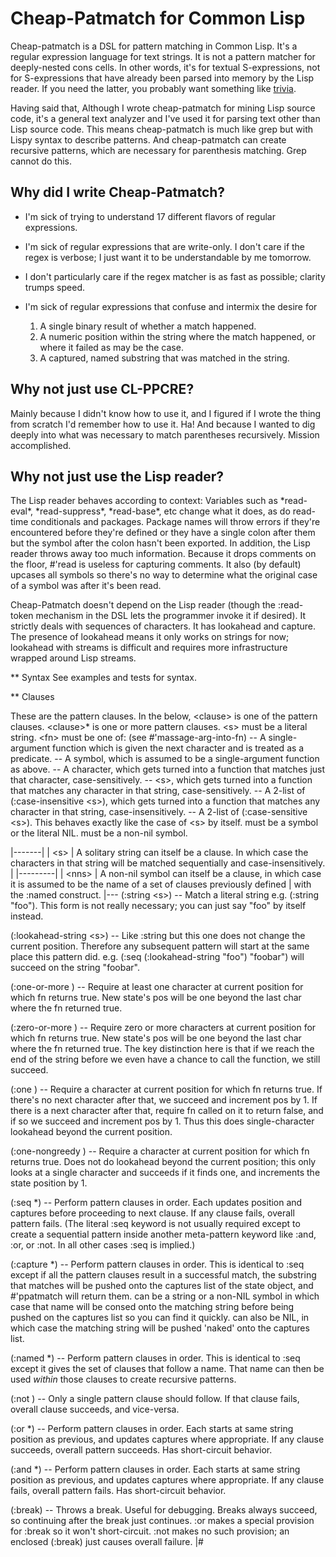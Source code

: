 # Cheap-Patmatch for Common Lisp

Cheap-patmatch is a DSL for pattern matching in Common Lisp. It's a regular expression language for text strings.
It is not a pattern matcher for deeply-nested cons cells. In other words, it's for textual S-expressions, not for S-expressions
that have already been parsed into memory by the Lisp reader. If you need the latter, you probably want something like [trivia](https://github.com/guicho271828/trivia).

Having said that, Although I wrote cheap-patmatch for mining Lisp source code, it's a general text analyzer and I've used it 
for parsing text other than Lisp source code. This means cheap-patmatch is much like grep but with Lispy syntax to describe patterns.
And cheap-patmatch can create recursive patterns, which are necessary for parenthesis matching. Grep cannot do this.

## Why did I write Cheap-Patmatch?

- I'm sick of trying to understand 17 different flavors of regular expressions.
- I'm sick of regular expressions that are write-only. I don't care if the regex is verbose; I
   just want it to be understandable by me tomorrow.
- I don't particularly care if the regex matcher is as fast as possible; clarity trumps speed.
- I'm sick of regular expressions that confuse and intermix the desire for

  1. A single binary result of whether a match happened.
  2. A numeric position within the string where the match happened, or where it failed as may be the case.
  3. A captured, named substring that was matched in the string.

## Why not just use CL-PPCRE?

Mainly because I didn't know how to use it, and I figured if I wrote the thing from scratch I'd remember how to use it. Ha!
And because I wanted to dig deeply into what was necessary to match parentheses recursively. Mission accomplished.

## Why not just use the Lisp reader?

The Lisp reader behaves according to context: Variables such as \*read-eval\*, \*read-suppress*\, \*read-base\*, etc change what it does,
as do read-time conditionals and packages. Package names will throw errors if they're encountered before they're defined or they have a single
colon after them but the symbol after the colon hasn't been exported. In addition, the Lisp reader throws away too much information. Because
it drops comments on the floor, #'read is useless for capturing comments. It also (by default) upcases all symbols so there's no way
to determine what the original case of a symbol was after it's been read.

Cheap-Patmatch doesn't depend on the Lisp reader (though the :read-token mechanism in the DSL lets the programmer invoke it if
desired). It strictly deals with sequences of characters. It has lookahead and capture. The presence of lookahead means it only works
on strings for now; lookahead with streams is difficult and requires more infrastructure wrapped around Lisp streams.

** Syntax
See examples and tests for syntax.

** Clauses

These are the pattern clauses.
In the below, \<clause\> is one of the pattern clauses.
              \<clause\>\* is one or more pattern clauses.
              \<s\> must be a literal string.
              \<fn\> must be one of: (see #'massage-arg-into-fn)
                   -- A single-argument function which is given the next character and is treated as a predicate.
                   -- A symbol, which is assumed to be a single-argument function as above.
                   -- A character, which gets turned into a function that matches just that character, case-sensitively.
                   -- \<s\>, which gets turned into a function that matches any character in that string, case-sensitively.
                   -- A 2-list of (:case-insensitive \<s\>), which gets turned into a function that matches any character in that string, case-insensitively.
                   -- A 2-list of (:case-sensitive \<s\>). This behaves exactly like the case of \<s\> by itself.
              <name> must be a symbol or the literal NIL.
              <nns>  must be a non-nil symbol.

|-------|
| \<s\> | A solitary string can itself be a clause. In which case the characters in that string will be matched sequentially and case-insensitively. |
|---------|
| \<nns\> | A non-nil symbol can itself be a clause, in which case it is assumed to be the name of a set of clauses previously defined |
         with the :named construct.
|---
(:string \<s\>) -- Match a literal string e.g. (:string "foo"). This form is not really necessary; you can just say "foo" by itself instead.

(:lookahead-string \<s\>) -- Like :string but this one does not change the current position. Therefore any subsequent pattern will start
        at the same place this pattern did. e.g. (:seq (:lookahead-string "foo") "foobar") will succeed on the string "foobar".

(:one-or-more <fn>) -- Require at least one character at current position for which fn returns true.
        New state's pos will be one beyond the last char where the fn returned true.

(:zero-or-more <fn>) -- Require zero or more characters at current position for which fn returns true.
        New state's pos will be one beyond the last char where the fn returned true.
        The key distinction here is that if we reach the end of the string before we even have a chance to call the function, we still succeed.

(:one <fn>) -- Require a character at current position for which fn returns true.
        If there's no next character after that, we succeed and increment pos by 1.
        If there is a next character after that, require fn called on it to return false, and if so we succeed and increment pos by 1.
        Thus this does single-character lookahead beyond the current position.

(:one-nongreedy <fn>) -- Require a character at current position for which fn returns true.
        Does not do lookahead beyond the current position; this only looks at a single character and succeeds
        if it finds one, and increments the state position by 1.

(:seq <clause>*) -- Perform pattern clauses in order.
        Each updates position and captures before proceeding to next clause.
        If any clause fails, overall pattern fails.
        (The literal :seq keyword is not usually required except to create a sequential pattern inside
         another meta-pattern keyword like :and, :or, or :not.
         In all other cases :seq is implied.)

(:capture <name> <clause>*) -- Perform pattern clauses in order.
        This is identical to :seq except if all the pattern clauses result in a successful match, the substring
        that matches will be pushed onto the captures list of the state object, and #'ppatmatch will return them.
        <name> can be a string or a non-NIL symbol in which case that name will be consed onto the matching string before
        being pushed on the captures list so you can find it quickly.
        <name> can also be NIL, in which case the matching string will be pushed 'naked' onto the captures list.

(:named <nns> <clause>*) -- Perform pattern clauses in order.
        This is identical to :seq except it gives the set of clauses that follow a name. That name can then be
        used _within_ those clauses to create recursive patterns.

(:not <clause>) -- Only a single pattern clause should follow.
        If that clause fails, overall clause succeeds, and vice-versa.

(:or <clause>*)  -- Perform pattern clauses in order.
        Each starts at same string position as previous, and updates captures where appropriate.
        If any clause succeeds, overall pattern succeeds. Has short-circuit behavior.

(:and <clause>*) -- Perform pattern clauses in order.
        Each starts at same string position as previous, and updates captures where appropriate.
        If any clause fails, overall pattern fails. Has short-circuit behavior.

(:break) -- Throws a break. Useful for debugging. Breaks always succeed, so continuing after the break just continues.
         :or makes a special provision for :break so it won't short-circuit.
         :not makes no such provision; an enclosed (:break) just causes overall failure.
|#
